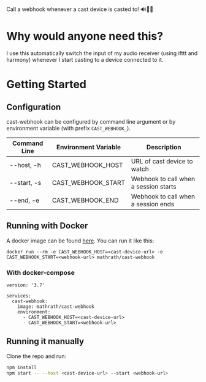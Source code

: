Call a webhook whenever a cast device is casted to! 🔊🔗💃

# Why would anyone need this?

I use this automatically switch the input of my audio receiver (using ifttt and harmony) whenever I start casting to a device connected to it.

# Getting Started

## Configuration

cast-webhook can be configured by command line argument or by environment variable (with prefix `CAST_WEBHOOK_`).

| Command Line | Environment Variable | Description                           |
|--------------|----------------------|---------------------------------------|
| --host, -h   | CAST_WEBHOOK_HOST    | URL of cast device to watch           |
| --start, -s  | CAST_WEBHOOK_START   | Webhook to call when a session starts |
| --end, -e    | CAST_WEBHOOK_END     | Webhook to call when a session ends   |

## Running with Docker

A docker image can be found [here](https://hub.docker.com/r/mathrath/cast-webhook). You can run it like this:

```
docker run --rm -e CAST_WEBHOOK_HOST=<cast-device-url> -e CAST_WEBHOOK_START=<webhook-url> mathrath/cast-webhook
```

### With docker-compose

```
version: '3.7'

services:
  cast-webhook:
    image: mathrath/cast-webhook
    environment:
      - CAST_WEBHOOK_HOST=<cast-device-url>
      - CAST_WEBHOOK_START=<webhook-url>
```

## Running it manually

Clone the repo and run:

```bash
npm install
npm start -- --host <cast-device-url> --start <webhook-url>
```
